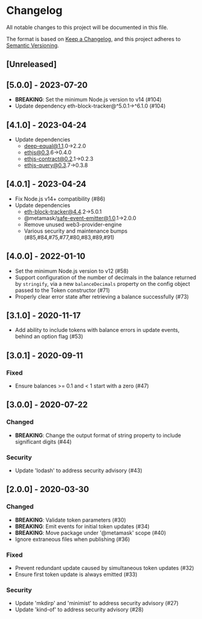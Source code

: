 # Changelog
All notable changes to this project will be documented in this file.

The format is based on [Keep a Changelog](https://keepachangelog.com/en/1.0.0/),
and this project adheres to [Semantic Versioning](https://semver.org/spec/v2.0.0.html).

## [Unreleased]

## [5.0.0] - 2023-07-20
- **BREAKING**: Set the minimum Node.js version to v14 (#104)
- Update dependency eth-block-tracker@^5.0.1->^6.1.0 (#104)

## [4.1.0] - 2023-04-24
- Update dependencies
  - deep-equal@1.1.0->2.2.0
  - ethjs@0.3.6->0.4.0
  - ethjs-contract@0.2.1->0.2.3
  - ethjs-query@0.3.7->0.3.8

## [4.0.1] - 2023-04-24
- Fix Node.js v14+ compatibility (#86)
- Update dependencies
  - eth-block-tracker@4.4.2->5.0.1
  - @metamask/safe-event-emitter@1.0.1->2.0.0
  - Remove unused web3-provider-engine
  - Various security and maintenance bumps (#85,#84,#75,#77,#80,#83,#89,#91)

## [4.0.0] - 2022-01-10
- Set the minimum Node.js version to v12 (#58)
- Support configuration of the number of decimals in the balance returned by `stringify`, via a new `balanceDecimals`
property on the config object passed to the Token constructor (#71)
- Properly clear error state after retrieving a balance successfully (#73)

## [3.1.0] - 2020-11-17
- Add ability to include tokens with balance errors in update events, behind an option flag (#53)

## [3.0.1] - 2020-09-11

### Fixed
- Ensure balances >= 0.1 and < 1 start with a zero (#47)

## [3.0.0] - 2020-07-22
### Changed
- **BREAKING**: Change the output format of string property to include significant digits (#44)

### Security
- Update 'lodash' to address security advisory (#43)

## [2.0.0] - 2020-03-30
### Changed
- **BREAKING**: Validate token parameters (#30)
- **BREAKING**: Emit events for initial token updates (#34)
- **BREAKING**: Move package under '@metamask' scope (#40)
- Ignore extraneous files when publishing (#36)

### Fixed
- Prevent redundant update caused by simultaneous token updates (#32)
- Ensure first token update is always emitted (#33)

### Security
- Update 'mkdirp' and 'minimist' to address security advisory (#27)
- Update 'kind-of' to address security advisory (#28)
